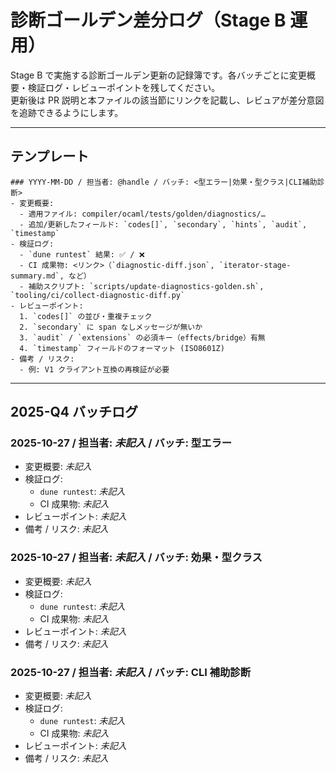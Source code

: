 # 診断ゴールデン差分ログ（Stage B 運用）

Stage B で実施する診断ゴールデン更新の記録簿です。各バッチごとに変更概要・検証ログ・レビューポイントを残してください。  
更新後は PR 説明と本ファイルの該当節にリンクを記載し、レビュアが差分意図を追跡できるようにします。

---

## テンプレート

```
### YYYY-MM-DD / 担当者: @handle / バッチ: <型エラー|効果・型クラス|CLI補助診断>
- 変更概要:
  - 適用ファイル: compiler/ocaml/tests/golden/diagnostics/… 
  - 追加/更新したフィールド: `codes[]`, `secondary`, `hints`, `audit`, `timestamp`
- 検証ログ:
  - `dune runtest` 結果: ✅ / ❌
  - CI 成果物: <リンク>（`diagnostic-diff.json`, `iterator-stage-summary.md`, など）
  - 補助スクリプト: `scripts/update-diagnostics-golden.sh`, `tooling/ci/collect-diagnostic-diff.py`
- レビューポイント:
  1. `codes[]` の並び・重複チェック
  2. `secondary` に span なしメッセージが無いか
  3. `audit` / `extensions` の必須キー（effects/bridge）有無
  4. `timestamp` フィールドのフォーマット (ISO8601Z)
- 備考 / リスク:
  - 例: V1 クライアント互換の再検証が必要
```

---

## 2025-Q4 バッチログ

### 2025-10-27 / 担当者: _未記入_ / バッチ: 型エラー
- 変更概要: _未記入_
- 検証ログ:
  - `dune runtest`: _未記入_
  - CI 成果物: _未記入_
- レビューポイント: _未記入_
- 備考 / リスク: _未記入_

### 2025-10-27 / 担当者: _未記入_ / バッチ: 効果・型クラス
- 変更概要: _未記入_
- 検証ログ:
  - `dune runtest`: _未記入_
  - CI 成果物: _未記入_
- レビューポイント: _未記入_
- 備考 / リスク: _未記入_

### 2025-10-27 / 担当者: _未記入_ / バッチ: CLI 補助診断
- 変更概要: _未記入_
- 検証ログ:
  - `dune runtest`: _未記入_
  - CI 成果物: _未記入_
- レビューポイント: _未記入_
- 備考 / リスク: _未記入_
